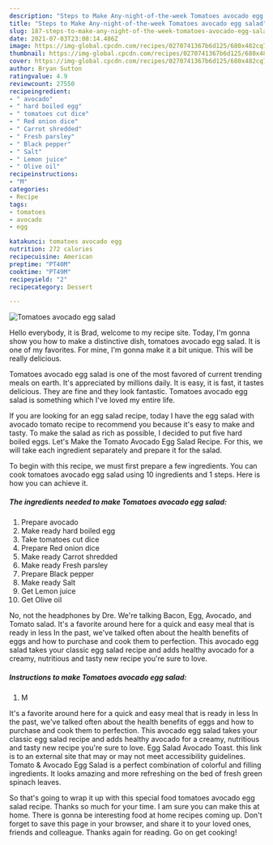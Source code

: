 ```yaml
---
description: "Steps to Make Any-night-of-the-week Tomatoes avocado egg salad"
title: "Steps to Make Any-night-of-the-week Tomatoes avocado egg salad"
slug: 187-steps-to-make-any-night-of-the-week-tomatoes-avocado-egg-salad
date: 2021-07-03T23:08:14.486Z
image: https://img-global.cpcdn.com/recipes/0270741367b6d125/680x482cq70/tomatoes-avocado-egg-salad-recipe-main-photo.jpg
thumbnail: https://img-global.cpcdn.com/recipes/0270741367b6d125/680x482cq70/tomatoes-avocado-egg-salad-recipe-main-photo.jpg
cover: https://img-global.cpcdn.com/recipes/0270741367b6d125/680x482cq70/tomatoes-avocado-egg-salad-recipe-main-photo.jpg
author: Bryan Sutton
ratingvalue: 4.9
reviewcount: 27550
recipeingredient:
- " avocado"
- " hard boiled egg"
- " tomatoes cut dice"
- " Red onion dice"
- " Carrot shredded"
- " Fresh parsley"
- " Black pepper"
- " Salt"
- " Lemon juice"
- " Olive oil"
recipeinstructions:
- "M"
categories:
- Recipe
tags:
- tomatoes
- avocado
- egg

katakunci: tomatoes avocado egg 
nutrition: 272 calories
recipecuisine: American
preptime: "PT40M"
cooktime: "PT49M"
recipeyield: "2"
recipecategory: Dessert

---
```



![Tomatoes avocado egg salad](https://img-global.cpcdn.com/recipes/0270741367b6d125/680x482cq70/tomatoes-avocado-egg-salad-recipe-main-photo.jpg)

Hello everybody, it is Brad, welcome to my recipe site. Today, I'm gonna show you how to make a distinctive dish, tomatoes avocado egg salad. It is one of my favorites. For mine, I'm gonna make it a bit unique. This will be really delicious.

Tomatoes avocado egg salad is one of the most favored of current trending meals on earth. It's appreciated by millions daily. It is easy, it is fast, it tastes delicious. They are fine and they look fantastic. Tomatoes avocado egg salad is something which I've loved my entire life.

If you are looking for an egg salad recipe, today I have the egg salad with avocado tomato recipe to recommend you because it&#39;s easy to make and tasty. To make the salad as rich as possible, I decided to put five hard boiled eggs. Let&#39;s Make the Tomato Avocado Egg Salad Recipe. For this, we will take each ingredient separately and prepare it for the salad.


To begin with this recipe, we must first prepare a few ingredients. You can cook tomatoes avocado egg salad using 10 ingredients and 1 steps. Here is how you can achieve it.

<!--inarticleads1-->

##### The ingredients needed to make Tomatoes avocado egg salad:

1. Prepare  avocado
1. Make ready  hard boiled egg
1. Take  tomatoes cut dice
1. Prepare  Red onion dice
1. Make ready  Carrot shredded
1. Make ready  Fresh parsley
1. Prepare  Black pepper
1. Make ready  Salt
1. Get  Lemon juice
1. Get  Olive oil


No, not the headphones by Dre. We&#39;re talking Bacon, Egg, Avocado, and Tomato salad. It&#39;s a favorite around here for a quick and easy meal that is ready in less In the past, we&#39;ve talked often about the health benefits of eggs and how to purchase and cook them to perfection. This avocado egg salad takes your classic egg salad recipe and adds healthy avocado for a creamy, nutritious and tasty new recipe you&#39;re sure to love. 

<!--inarticleads2-->

##### Instructions to make Tomatoes avocado egg salad:

1. M


It&#39;s a favorite around here for a quick and easy meal that is ready in less In the past, we&#39;ve talked often about the health benefits of eggs and how to purchase and cook them to perfection. This avocado egg salad takes your classic egg salad recipe and adds healthy avocado for a creamy, nutritious and tasty new recipe you&#39;re sure to love. Egg Salad Avocado Toast. this link is to an external site that may or may not meet accessibility guidelines. Tomato &amp; Avocado Egg Salad is a perfect combination of colorful and filling ingredients. It looks amazing and more refreshing on the bed of fresh green spinach leaves. 

So that's going to wrap it up with this special food tomatoes avocado egg salad recipe. Thanks so much for your time. I am sure you can make this at home. There is gonna be interesting food at home recipes coming up. Don't forget to save this page in your browser, and share it to your loved ones, friends and colleague. Thanks again for reading. Go on get cooking!
